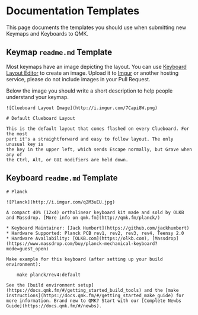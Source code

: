 # Documentation Templates

This page documents the templates you should use when submitting new Keymaps and Keyboards to QMK.

## Keymap `readme.md` Template

Most keymaps have an image depicting the layout. You can use [Keyboard Layout Editor](http://keyboard-layout-editor.com) to create an image. Upload it to [Imgur](http://imgur.com) or another hosting service, please do not include images in your Pull Request.

Below the image you should write a short description to help people understand your keymap.

```
![Clueboard Layout Image](http://i.imgur.com/7Capi8W.png)

# Default Clueboard Layout

This is the default layout that comes flashed on every Clueboard. For the most
part it's a straightforward and easy to follow layout. The only unusual key is
the key in the upper left, which sends Escape normally, but Grave when any of
the Ctrl, Alt, or GUI modifiers are held down.
```

## Keyboard `readme.md` Template

```
# Planck

![Planck](http://i.imgur.com/q2M3uEU.jpg)

A compact 40% (12x4) ortholinear keyboard kit made and sold by OLKB and Massdrop. [More info on qmk.fm](http://qmk.fm/planck/)

* Keyboard Maintainer: [Jack Humbert](https://github.com/jackhumbert)
* Hardware Supported: Planck PCB rev1, rev2, rev3, rev4, Teensy 2.0
* Hardware Availability: [OLKB.com](https://olkb.com), [Massdrop](https://www.massdrop.com/buy/planck-mechanical-keyboard?mode=guest_open)

Make example for this keyboard (after setting up your build environment):

    make planck/rev4:default

See the [build environment setup](https://docs.qmk.fm/#/getting_started_build_tools) and the [make instructions](https://docs.qmk.fm/#/getting_started_make_guide) for more information. Brand new to QMK? Start with our [Complete Newbs Guide](https://docs.qmk.fm/#/newbs).
```
